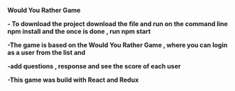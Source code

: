 **Would You Rather Game** 

**- To download the project download the file and run on the command line npm install and the once is done , run npm start**

**-The game is based on the Would You Rather Game , where you can login as a user from the list and**

**-add questions , response and see the score of each user**

 **-This game was build with React and Redux**
